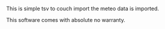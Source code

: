 This is simple tsv to couch import the meteo data is imported.

This software comes with absolute no warranty.
